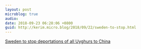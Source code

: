 ```yaml
---
layout: post
microblog: true
audio: 
date: 2018-09-23 06:28:06 +0800
guid: http://kerim.micro.blog/2018/09/22/sweden-to-stop.html
---
```

[Sweden to stop deportations of all Uyghurs to China](http://inbeijing.se/bulletin/2018/09/22/sweden-to-stop-deportations-of-all-uyghurs-to-china/)
